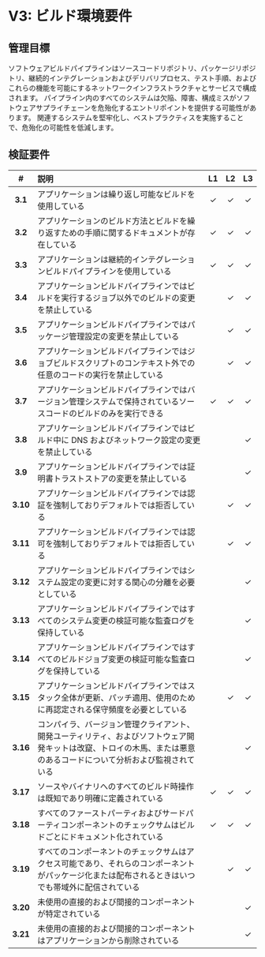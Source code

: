 # V3: ビルド環境要件

## 管理目標

ソフトウェアビルドパイプラインはソースコードリポジトリ、パッケージリポジトリ、継続的インテグレーションおよびデリバリプロセス、テスト手順、およびこれらの機能を可能にするネットワークインフラストラクチャとサービスで構成されます。
パイプライン内のすべてのシステムは欠陥、障害、構成ミスがソフトウェアサプライチェーンを危殆化するエントリポイントを提供する可能性があります。
関連するシステムを堅牢化し、ベストプラクティスを実施することで、危殆化の可能性を低減します。



## 検証要件

| # | 説明 | L1 | L2 | L3 |
| :---: | :--- | :---: | :---: | :---: |
| **3.1** | アプリケーションは繰り返し可能なビルドを使用している | ✓ | ✓ | ✓ |
| **3.2** | アプリケーションのビルド方法とビルドを繰り返すための手順に関するドキュメントが存在している | ✓ | ✓ | ✓ |
| **3.3** | アプリケーションは継続的インテグレーションビルドパイプラインを使用している | ✓ | ✓ | ✓ |
| **3.4** | アプリケーションビルドパイプラインではビルドを実行するジョブ以外でのビルドの変更を禁止している | | ✓ | ✓ |
| **3.5** | アプリケーションビルドパイプラインではパッケージ管理設定の変更を禁止している | | ✓ | ✓ |
| **3.6** | アプリケーションビルドパイプラインではジョブビルドスクリプトのコンテキスト外での任意のコードの実行を禁止している | | ✓ | ✓ |
| **3.7** | アプリケーションビルドパイプラインではバージョン管理システムで保持されているソースコードのビルドのみを実行できる | ✓ | ✓ | ✓ |
| **3.8** | アプリケーションビルドパイプラインではビルド中に DNS およびネットワーク設定の変更を禁止している | | | ✓ |
| **3.9** | アプリケーションビルドパイプラインでは証明書トラストストアの変更を禁止している | | | ✓ |
| **3.10** | アプリケーションビルドパイプラインでは認証を強制しておりデフォルトでは拒否している | | ✓ | ✓ |
| **3.11** | アプリケーションビルドパイプラインでは認可を強制しておりデフォルトでは拒否している | | ✓ | ✓ |
| **3.12** | アプリケーションビルドパイプラインではシステム設定の変更に対する関心の分離を必要としている | | | ✓ |
| **3.13** | アプリケーションビルドパイプラインではすべてのシステム変更の検証可能な監査ログを保持している | | | ✓ |
| **3.14** | アプリケーションビルドパイプラインではすべてのビルドジョブ変更の検証可能な監査ログを保持している | | | ✓ |
| **3.15** | アプリケーションビルドパイプラインではスタック全体が更新、パッチ適用、使用のために再認定される保守頻度を必要としている | | ✓ | ✓ |
| **3.16** | コンパイラ、バージョン管理クライアント、開発ユーティリティ、およびソフトウェア開発キットは改竄、トロイの木馬、または悪意のあるコードについて分析および監視されている | | | ✓ |
| **3.17** | ソースやバイナリへのすべてのビルド時操作は既知であり明確に定義されている | ✓ | ✓ | ✓ |
| **3.18** | すべてのファーストパーティおよびサードパーティコンポーネントのチェックサムはビルドごとにドキュメント化されている | ✓ | ✓ | ✓ |
| **3.19** | すべてのコンポーネントのチェックサムはアクセス可能であり、それらのコンポーネントがパッケージ化または配布されるときはいつでも帯域外に配信されている | | ✓ | ✓ |
| **3.20** | 未使用の直接的および間接的コンポーネントが特定されている | | | ✓ |
| **3.21** | 未使用の直接的および間接的コンポーネントはアプリケーションから削除されている | | | ✓ |
